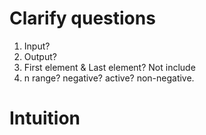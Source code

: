# Clarify questions
1. Input?
2. Output?
3. First element & Last element? Not include
4. n range? negative? active? non-negative.
# Intuition

